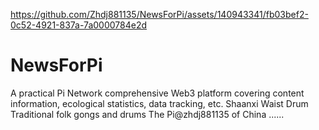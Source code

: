 

https://github.com/Zhdj881135/NewsForPi/assets/140943341/fb03bef2-0c52-4921-837a-7a0000784e2d

# NewsForPi
A practical Pi Network comprehensive Web3 platform covering content information, ecological statistics, data tracking, etc. 
Shaanxi Waist Drum
Traditional folk gongs and drums
The Pi@zhdj881135 of China
......
